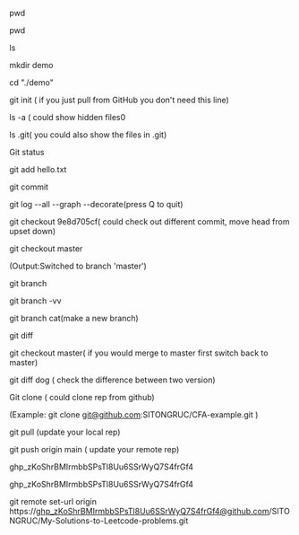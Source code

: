 pwd

pwd

ls

mkdir demo

cd "./demo"

git init ( if you just pull from GitHub you don't need this line)

ls -a ( could show hidden files0

ls .git( you could also show the files in .git)

Git status

git add hello.txt

git commit

git log --all --graph --decorate(press Q to quit)

git checkout 9e8d705cf( could check out different commit, move head from upset down)


git checkout master

(Output:Switched to branch 'master')

git branch

git branch -vv

git branch cat(make a new branch)

git diff

git checkout master( if you would merge to master first switch back to master)

git diff dog ( check the difference between two version)

Git clone ( could clone rep from github)

(Example:  git clone git@github.com:SITONGRUC/CFA-example.git )

git pull (update your local rep)

git push origin main ( update your remote rep) 

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

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

git remote set-url origin https://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@github.com/SITONGRUC/My-Solutions-to-Leetcode-problems.git









